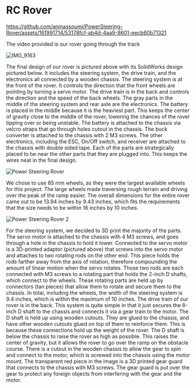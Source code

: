 # RC Rover

https://github.com/anmassoumi/PowerSteering-Rover/assets/161991714/53178fcf-ab4d-4aa9-8601-eecb60b71321


The video provided is our rover going through the track

![IMG_9163](https://github.com/anmassoumi/Autonomous-Rover/assets/161991714/6d773c92-1811-4a94-bc4b-251a0f6b89cd)


The final design of our rover is pictured above with its SolidWorks design pictured below. It includes the steering system, the drive train, and the electronics all connected by a wooden chassis. The steering system is at the front of the rover. It controls the direction that the front wheels are pointing by turning a servo motor. The drive train is in the back and controls the direction and the speed of the back wheels.
The gray parts in the middle of the steering system and rear axle are the electronics. The battery is placed in the middle because it is the heaviest part. This keeps the center of gravity close to the middle of the rover, lowering the chances of the rover tipping over or being unstable. The battery is attached to the chassis via velcro straps that go through holes cutout in the chassis. The buck converter is attached to the chassis with 2 M3 screws. The other electronics, including the ESC, On/Off switch, and receiver are attached to the chassis with double sided tape. Each of the parts are strategically placed to be near the other parts that they are plugged into. This keeps the wires neat in the final design.


![Power Steering Rover](https://github.com/anmassoumi/PowerSteering-Rover/assets/161991714/e3dfcaf8-7c4c-46da-adab-241f4bcc5247)


We chose to use 85 mm wheels, as they were the largest available wheels for this project. The large wheels made traversing rough terrain and driving over the peak of the ramp easier. The overall dimensions for the entire rover came out to be 13.94 inches by 9.43 inches, which fits the requirements that the size needs to be within 16 inches by 10 inches.


![Power Steering Rover 2](https://github.com/anmassoumi/PowerSteering-Rover/assets/161991714/a61024b6-18b2-4f5d-aeb2-b74f01e71ef8)


For the steering system, we decided to 3D print the majority of the parts. The servo motor is attached to the chassis with 4 M3 screws, and goes through a hole in the chassis to hold it lower. Connected to the servo motor is a 3D-printed adaptor (pictured above) that screws into the servo motor and attaches to two rotating rods on the other end. This piece holds the rods farther away from the axis of rotation, therefore compounding the amount of linear motion when the servo rotates. Those two rods are each connected with M3 screws to a rotating part that holds the 2-inch D shafts, which connect to the wheels. These rotating parts are held up by connectors (tan pieces) that allow them to rotate and secure them to the chassis. In total, including the wheels, the width of the steering system is 9.4 inches, which is within the maximum of 10 inches.
The drive train of our rover is in the back. This system is quite simple in that it just secures the 8-inch D shaft to the chassis and connects it via a gear train to the motor. The D shaft is held up using wooden cutouts. They are glued to the chassis, and have other wooden cutouts glued on top of them to reinforce them. This is because these connections hold up the weight of the rover. The D shaft is below the chassis to raise the rover as high as possible. This raises the center of gravity, but it allows the rover to go over the ramp on the obstacle course. There is a cutout in the wooden chassis to allow the gear to spin and connect to the motor, which is screwed into the chassis using the motor mount. The transparent red piece in the image is a 3D printed gear guard that connects to the chassis with M3 screws. The gear guard is put over the gear to protect any foreign objects from interfering with the gear and the motor.
